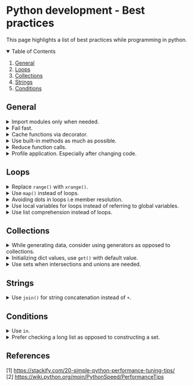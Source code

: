  # Python development - Best practices
 This page highlights a list of best practices while programming in python.
 
 <!-- TABLE OF CONTENTS -->
<details open="open">
  <summary>Table of Contents</summary>
  <ol>
    <li>
      <a href="#general">General</a>
    </li>
    <li>
      <a href="#loops">Loops</a>
    </li>
    <li>
        <a href="#collections">Collections</a>
    </li>
    <li>
        <a href="#strings">Strings</a>
    </li>
    <li>
        <a href="#conditions">Conditions</a>
    </li>
  </ol>
</details>

## General

<details>
 <summary>Import modules only when needed.</summary>
 <p>
 </p>
</details>

<details>
 <summary>Fail fast.</summary>
 <p>
 </p>
</details>

<details>
 <summary>Cache functions via decorator.</summary>
 <p>
 </p>
</details>

<details>
 <summary>Use built-in methods as much as possible.</summary>
 <p>
 sort()
 reduce()
 map()
 etc
 </p>
</details>

<details>
 <summary>Reduce function calls.</summary>
 <p>
  
 ```python
 import time
 x = 0
 def doit1(i):
     global x
     x = x + i

 list = range(100000)
 t = time.time()
 for i in list:
     doit1(i)

 print "%.3f" % (time.time()-t)
 ```
 vs.
 ```python
 import time
 x = 0
 def doit2(list):
     global x
     for i in list:
         x = x + i

 list = range(100000)
 t = time.time()
 doit2(list)
 ```
 </p>
 </details>

<details>
 <summary>Profile application. Especially after changing code.</summary>
 <p>
 </p>
</details>

## Loops

<details>
 <summary>Replace <code>range()</code> with <code>xrange()</code>.</summary>
 <p>
 `range()` loads all the numbers in memory, whereas `xrange()` returns a generator that lazily loads the next number when needed.
   ```python
   lol = 1243
   pop = 1323
   ```
 </p>
</details>

<details>
 <summary>Use <code>map()</code> instead of loops.</summary>
 <p>
  To use c compiled code instead of interpreted code.
 </p>
</details>

<details>
 <summary>Avoiding dots in loops i.e member resolution.</summary>
 <p>
 </p>
</details>

<details>
 <summary>Use local variables for loops instead of referring to global variables.</summary>
 <p>
 </p>
</details>

<details>
 <summary>Use list comprehension instead of loops.</summary>
 <p>
 </p>
</details>

## Collections

<details>
 <summary>While generating data, consider using generators as opposed to collections.</summary>
 <p>
  As when using a collection like a list or set, all the elements need to be generated and stored in memory.
  Whereas, a generator lazily generates elements only when the iteration needs it
 </p>
</details>

<details>
 <summary>Initializing dict values, use <code>get()</code> with default value.</summary>
 <p>
 </p>
</details>

<details>
 <summary>Use sets when intersections and unions are needed.</summary>
 <p>
 </p>
</details>

## Strings

<details>
 <summary>Use <code>join()</code> for string concatenation instead of <code>+</code>.</summary>
 <p>
 </p>
</details>

## Conditions

<details>
 <summary>Use <code>in</code>.</summary>
 <p>
 </p>
</details>

<details>
 <summary>Prefer checking a long list as opposed to constructing a set.</summary>
 <p>
  
   ```python
   if animal in set(animals):

   if animal in animals:
   ```
 </p>
</details>


## References
[1] https://stackify.com/20-simple-python-performance-tuning-tips/ <br>
[2] https://wiki.python.org/moin/PythonSpeed/PerformanceTips
